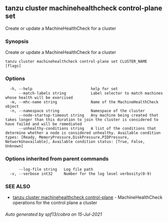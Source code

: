 ## tanzu cluster machinehealthcheck control-plane set

Create or update a MachineHealthCheck for a cluster

### Synopsis

Create or update a MachineHealthCheck for a cluster

```
tanzu cluster machinehealthcheck control-plane set CLUSTER_NAME [flags]
```

### Options

```
  -h, --help                          help for set
      --match-labels string           Label selector to match machines whose health will be exercised
  -m, --mhc-name string               Name of the MachineHealthCheck object
  -n, --namespace string              Namespace of the cluster
      --node-startup-timeout string   Any machine being created that takes longer than this duration to join the cluster is considered to have failed and will be remediated
      --unhealthy-conditions string   A list of the conditions that determine whether a node is considered unhealthy. Available condition types: [Ready, MemoryPressure,DiskPressure,PIDPressure, NetworkUnavailable], Available condition status: [True, False, Unknown]
```

### Options inherited from parent commands

```
      --log-file string   Log file path
  -v, --verbose int32     Number for the log level verbosity(0-9)
```

### SEE ALSO

* [tanzu cluster machinehealthcheck control-plane](tanzu_cluster_machinehealthcheck_control-plane.md)	 - MachineHealthCheck operations for the control plane a cluster

###### Auto generated by spf13/cobra on 15-Jul-2021
